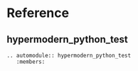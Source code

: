 # Reference

## hypermodern_python_test

```{eval-rst}
.. automodule:: hypermodern_python_test
   :members:
```
